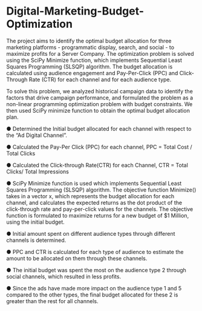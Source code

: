 # Digital-Marketing-Budget-Optimization

The project aims to identify the optimal budget allocation for three marketing platforms - programmatic display, search, and social - to maximize profits for a Server Company. The optimization problem is solved using the SciPy Minimize function, which implements Sequential Least Squares Programming (SLSQP) algorithm. The budget allocation is calculated using audience engagement and Pay-Per-Click (PPC) and Click-Through Rate (CTR) for each channel and for each audience type.

To solve this problem, we analyzed historical campaign data to identify the factors that drive campaign performance, and formulated the problem as a non-linear programming optimization problem with budget constraints. We then used SciPy minimize function to obtain the optimal budget allocation plan.

●	Determined the Initial budget allocated for each channel with respect to the “Ad Digital Channel”.

●	Calculated the Pay-Per Click (PPC) for each channel, 
PPC = Total Cost / Total Clicks	

●	Calculated the Click-through Rate(CTR) for each Channel, 
CTR = Total Clicks/ Total Impressions

●	SciPy Minimize function is used which implements Sequential Least Squares Programming (SLSQP) algorithm. The objective function Minimize() takes in a vector x, which represents the budget allocation for each channel, and calculates the expected returns as the dot product of the click-through rate and pay-per-click values for the channels. The objective function is formulated to maximize returns for a new budget of $1 Million, using the initial budget.

●	Initial amount spent on different audience types through different channels is determined.

●	PPC and CTR is calculated for each type of audience to estimate the amount to be allocated on them through these channels.

●	The initial budget was spent the most on the audience type 2 through social channels, which resulted in less profits. 

●	Since the ads have made more impact on the audience type 1 and 5 compared to the other types, the final budget allocated for these 2 is greater than the rest for all channels. 

